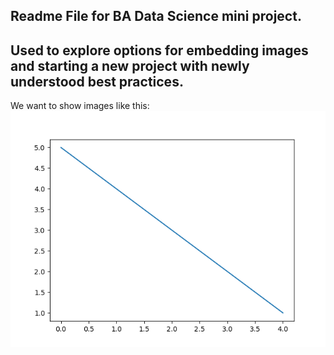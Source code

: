 ## Readme File for BA Data Science mini project. 
## Used to explore options for embedding images and starting a new project with newly understood best practices. 


We want to show images like this: 
![image](images/exampleline.png)
